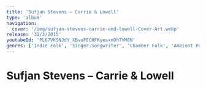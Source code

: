 ```yaml
---
title: 'Sufjan Stevens – Carrie & Lowell'
type: 'album'
navigation:
  cover: '/img/sufjan-stevens-carrie-and-lowell-Cover-Art.webp'
release: '31/3/2015'
youtubeId: 'PL67VKSNJdY_XBvoFECHFKyesxnDhTVM8N'
genres: ['Indie Folk', 'Singer-Songwriter', 'Chamber Folk', 'Ambient Pop']
---
```

<music-genre-list :genres="genres"></music-genre-list>

# Sufjan Stevens – Carrie & Lowell